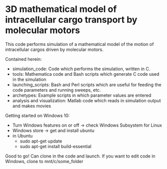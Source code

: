 # 3D mathematical model of intracellular cargo transport by molecular motors

This code performs simulation of a mathematical model of the motion of
intracellular cargos driven by molecular motors.

Contained herein:
* simulation_code: Code which performs the simulation, written in C.
* tools: Mathematica code and Bash scripts which generate C code used in the
simulation
* launching_scripts: Bash and Perl scripts which are useful for feeding the
code parameters and running sweeps, etc.
* archetypes: Example scripts in which parameter values are entered
* analysis and visualization: Matlab code which reads in simulation output and
makes movies

Getting started on Windows 10:

* Turn Windows features on or off -> check Windows Subsystem for Linux
* Windows store -> get and install ubuntu
* in Ubuntu
  * sudo apt-get update
  * sudo apt-get install build-essential
  
Good to go! Can clone in the code and launch. If you want to edit code in Windows, clone to mnt/c/some_folder
